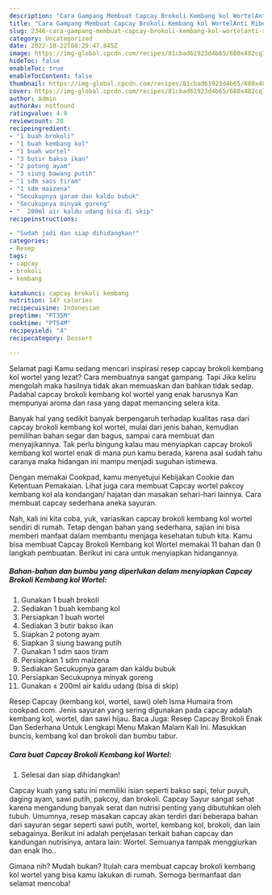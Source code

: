 ```yaml
---
description: "Cara Gampang Membuat Capcay Brokoli Kembang kol WortelAnti Ribet"
title: "Cara Gampang Membuat Capcay Brokoli Kembang kol WortelAnti Ribet"
slug: 2346-cara-gampang-membuat-capcay-brokoli-kembang-kol-wortelanti-ribet
category: Uncategorized
date: 2022-10-22T08:29:47.845Z
image: https://img-global.cpcdn.com/recipes/81cbad61923d4b65/680x482cq70/capcay-brokoli-kembang-kol-wortel-foto-resep-utama.jpg
hideToc: false
enableToc: true
enableTocContent: false
thumbnail: https://img-global.cpcdn.com/recipes/81cbad61923d4b65/680x482cq70/capcay-brokoli-kembang-kol-wortel-foto-resep-utama.jpg
cover: https://img-global.cpcdn.com/recipes/81cbad61923d4b65/680x482cq70/capcay-brokoli-kembang-kol-wortel-foto-resep-utama.jpg
author: Admin
authorAv: notfound
ratingvalue: 4.9
reviewcount: 20
recipeingredient:
- "1 buah brokoli"
- "1 buah kembang kol"
- "1 buah wortel"
- "3 butir bakso ikan"
- "2 potong ayam"
- "3 siung bawang putih"
- "1 sdm saos tiram"
- "1 sdm maizena"
- "Secukupnya garam dan kaldu bubuk"
- "Secukupnya minyak goreng"
- "  200ml air kaldu udang bisa di skip"
recipeinstructions:

- "Sudah jadi dan siap dihidangkan!"
categories:
- Resep
tags:
- capcay
- brokoli
- kembang

katakunci: capcay brokoli kembang 
nutrition: 147 calories
recipecuisine: Indonesian
preptime: "PT35M"
cooktime: "PT54M"
recipeyield: "4"
recipecategory: Dessert

---
```



Selamat pagi Kamu sedang mencari inspirasi resep capcay brokoli kembang kol wortel yang lezat? Cara membuatnya sangat gampang. Tapi Jika keliru mengolah maka hasilnya tidak akan memuaskan dan bahkan tidak sedap. Padahal capcay brokoli kembang kol wortel yang enak harusnya Kan mempunyai aroma dan rasa yang dapat memancing selera kita.


Banyak hal yang sedikit banyak berpengaruh terhadap kualitas rasa dari capcay brokoli kembang kol wortel, mulai dari jenis bahan, kemudian pemilihan bahan segar dan bagus, sampai cara membuat dan menyajikannya. Tak perlu bingung kalau mau menyiapkan capcay brokoli kembang kol wortel enak di mana pun kamu berada, karena asal sudah tahu caranya maka hidangan ini mampu menjadi suguhan istimewa.

Dengan memakai Cookpad, kamu menyetujui Kebijakan Cookie dan Ketentuan Pemakaian. Lihat juga cara membuat Capcay wortel pakcoy kembang kol ala kondangan/ hajatan dan masakan sehari-hari lainnya. Cara membuat capcay sederhana aneka sayuran.


Nah, kali ini kita coba, yuk, variasikan capcay brokoli kembang kol wortel sendiri di rumah. Tetap dengan bahan yang sederhana, sajian ini bisa memberi manfaat dalam membantu menjaga kesehatan tubuh kita. Kamu bisa membuat Capcay Brokoli Kembang kol Wortel memakai 11 bahan dan 0 langkah pembuatan. Berikut ini cara untuk menyiapkan hidangannya.

<!--inarticleads1-->

##### Bahan-bahan dan bumbu yang diperlukan dalam menyiapkan Capcay Brokoli Kembang kol Wortel:

1. Gunakan 1 buah brokoli
1. Sediakan 1 buah kembang kol
1. Persiapkan 1 buah wortel
1. Sediakan 3 butir bakso ikan
1. Siapkan 2 potong ayam
1. Siapkan 3 siung bawang putih
1. Gunakan 1 sdm saos tiram
1. Persiapkan 1 sdm maizena
1. Sediakan Secukupnya garam dan kaldu bubuk
1. Persiapkan Secukupnya minyak goreng
1. Gunakan  ± 200ml air kaldu udang (bisa di skip)


Resep Capcay (kembang kol, wortel, sawi) oleh Isma Humaira from cookpad.com. Jenis sayuran yang sering digunakan pada capcay adalah kembang kol, wortel, dan sawi hijau. Baca Juga: Resep Capcay Brokoli Enak Dan Sederhana Untuk Lengkapi Menu Makan Malam Kali Ini. Masukkan buncis, kembang kol dan brokoli dan bumbu tabur. 

<!--inarticleads2-->

##### Cara buat Capcay Brokoli Kembang kol Wortel:


1. Selesai dan siap dihidangkan!

Capcay kuah yang satu ini memiliki isian seperti bakso sapi, telur puyuh, daging ayam, sawi putih, pakcoy, dan brokoli. Capcay Sayur sangat sehat karena mengandung banyak serat dan nutrisi penting yang dibutuhkan oleh tubuh. Umumnya, resep masakan capcay akan terdiri dari beberapa bahan dari sayuran segar seperti sawi putih, wortel, kembang kol, brokoli, dan lain sebagainya. Berikut ini adalah penjelasan terkait bahan capcay dan kandungan nutrisinya, antara lain: Wortel. Semuanya tampak menggiurkan dan enak lho.. 

Gimana nih? Mudah bukan? Itulah cara membuat capcay brokoli kembang kol wortel yang bisa kamu lakukan di rumah. Semoga bermanfaat dan selamat mencoba!
